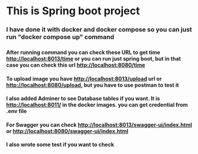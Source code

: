 <h1> This is Spring boot project</h1>

<h3> I have done it with docker and docker compose so you can just run "docker compose up" command<h3>

<h4> After running command you can check these URL to get time <u>http://localhost:8013/time</u> or you can run just spring boot, but in that case you can check this url <u>http://localhost:8080/time</u></h4>

<h4>To upload image you have <u>http://localhost:8013/upload</u> url  or <u>http://localhost:8080/upload</u>,  but you have to use postman to test it</h4>

<h4>I also added Adminer to see Database tables if you want. It is  <u>http://localhost:8011/</u> in the docker images. you can get credential from .env file</h4>
<h4> For Swagger you can check <u>http://localhost:8013/swagger-ui/index.html</u> or <u>http://localhost:8080/swagger-ui/index.html</u> </h4>

<h4> I also wrote some test if you want to check</h4>
